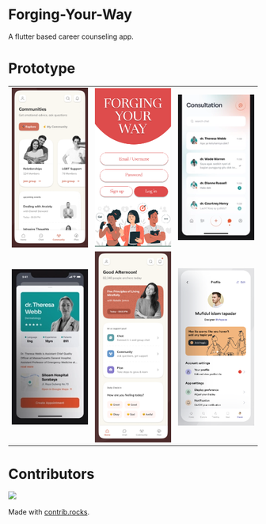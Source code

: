 # Forging-Your-Way

A flutter based career counseling app.

# Prototype

| | | |
|:-------------------------:|:-------------------------:|:-------------------------:|
|<img width="1604" alt="communities" src="./dribbble-UI/communities_snip.png">|  <img width="1604" alt="main" src="./dribbble-UI/main_snip.png">|  <img width="1604" alt="consultation" src="./dribbble-UI/consultation_snip.png">| | Community | Mainscreen | Consultation |
|<img width="1604" alt="profile" src="./dribbble-UI/profile_snip.png">|  <img width="1604" alt="dashboard" src="./dribbble-UI/dashboard_snip.png">|  <img width="1604" alt="settings" src="./dribbble-UI/settings_snip.png">| | Profile | Dashboard | Settings |

# Contributors

<a href="https://github.com/Qazalbash/Forging-Your-Way/graphs/contributors">
  <img src="https://contrib.rocks/image?repo=Qazalbash/Forging-Your-Way" />
</a>

Made with [contrib.rocks](https://contrib.rocks).
